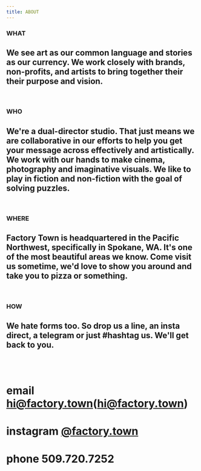 ```yaml
---
title: ABOUT
---
```


### WHAT

## We see art as our common language and stories as our currency. We work closely with brands, non-profits, and artists to bring together their their purpose and vision.

<BR>

### WHO

## We're a dual-director studio. That just means we are collaborative in our efforts to help you get your message across effectively and artistically. We work with our hands to make cinema, photography and imaginative visuals. We like to play in fiction and non-fiction with the goal of solving puzzles.

<BR>

### WHERE

## Factory Town is headquartered in the Pacific Northwest, specifically in Spokane, WA. It's one of the most beautiful areas we know. Come visit us sometime, we'd love to show you around and take you to pizza or something.

<BR>

### HOW

## We hate forms too. So drop us a line, an insta direct, a telegram or just #hashtag us. We'll get back to you.

<BR>
<BR>

# email <hi@factory.town>(hi@factory.town)

# instagram [@factory.town](http://instagram.com/factory.town)

# phone 509.720.7252